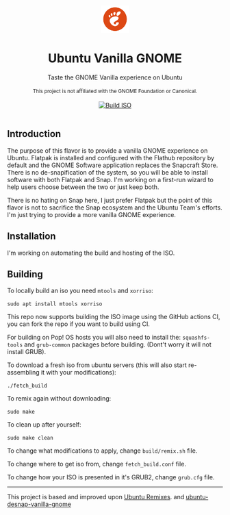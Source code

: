 <div align="center">
  <img src="assets/images/ubuntu-vanilla-gnome-logo.svg" width="64">
  <h1 align="center">Ubuntu Vanilla GNOME</h1>
  <p align="center">Taste the GNOME Vanilla experience on Ubuntu</p>
  <small>This project is not affiliated with the GNOME Foundation or Canonical.</small>
  <br/><br/>
  <a href="https://github.com/mirkobrombin/ubuntu-vanilla-gnome/actions/workflows/makefile.yml">
    <img src="https://github.com/mirkobrombin/ubuntu-vanilla-gnome/actions/workflows/makefile.yml/badge.svg" alt="Build ISO">
  </a>
</div>

<br/>

## Introduction
The purpose of this flavor is to provide a vanilla GNOME experience on Ubuntu. Flatpak is
installed and configured with the Flathub repository by default and the GNOME Software
application replaces the Snapcraft Store. There is no de-snapification of the system, so
you will be able to install software with both Flatpak and Snap. I'm working on a first-run
wizard to help users choose between the two or just keep both.

There is no hating on Snap here, I just prefer Flatpak but the point of this flavor is not
to sacrifice the Snap ecosystem and the Ubuntu Team's efforts. I'm just trying to provide
a more vanilla GNOME experience.

## Installation
I'm working on automating the build and hosting of the ISO.

## Building

To locally build an iso you need `mtools` and `xorriso`: 
```
sudo apt install mtools xorriso
```

This repo now supports building the ISO image using the GitHub actions CI, you can fork the 
repo if you want to build using CI.

For building on Pop! OS hosts you will also need to install the: ```squashfs-tools``` 
and ```grub-common``` packages before building. (Dont't worry it will not install GRUB).

To download a fresh iso from ubuntu servers (this will also start re-assembling it 
with your modifications): 

```
./fetch_build
```

To remix again without downloading:

```
sudo make
```

To clean up after yourself:

```
sudo make clean
```

To change what modifications to apply, change `build/remix.sh` file.

To change where to get iso from, change `fetch_build.conf` file.

To change how your ISO is presented in it's GRUB2, change `grub.cfg` file.

---

This project is based and improved upon [Ubuntu Remixes](https://gitlab.com/ubuntu-unity/ubuntu-remixes).
and [ubuntu-desnap-vanilla-gnome](https://github.com/ThePenguinUser/ubuntu-desnap-vanilla-gnome)